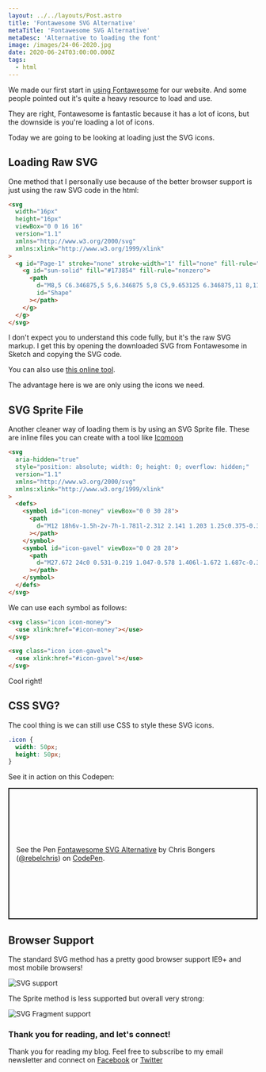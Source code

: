 ```yaml
---
layout: ../../layouts/Post.astro
title: 'Fontawesome SVG Alternative'
metaTitle: 'Fontawesome SVG Alternative'
metaDesc: 'Alternative to loading the font'
image: /images/24-06-2020.jpg
date: 2020-06-24T03:00:00.000Z
tags:
  - html
---
```


We made our first start in [using Fontawesome](https://daily-dev-tips.com/posts/how-to-use-fontawesome/) for our website. And some people pointed out it's quite a heavy resource to load and use.

They are right, Fontawesome is fantastic because it has a lot of icons, but the downside is you're loading a lot of icons.

Today we are going to be looking at loading just the SVG icons.

## Loading Raw SVG

One method that I personally use because of the better browser support is just using the raw SVG code in the html:

```html
<svg
  width="16px"
  height="16px"
  viewBox="0 0 16 16"
  version="1.1"
  xmlns="http://www.w3.org/2000/svg"
  xmlns:xlink="http://www.w3.org/1999/xlink"
>
  <g id="Page-1" stroke="none" stroke-width="1" fill="none" fill-rule="evenodd">
    <g id="sun-solid" fill="#173854" fill-rule="nonzero">
      <path
        d="M8,5 C6.346875,5 5,6.346875 5,8 C5,9.653125 6.346875,11 8,11 C9.653125,11 11,9.653125 11,8 C11,6.346875 9.653125,5 8,5 Z M15.7,7.515625 L12.740625,6.0375 L13.7875,2.9 C13.928125,2.475 13.525,2.071875 13.103125,2.215625 L9.965625,3.2625 L8.484375,0.3 C8.284375,-0.1 7.715625,-0.1 7.515625,0.3 L6.0375,3.259375 L2.896875,2.2125 C2.471875,2.071875 2.06875,2.475 2.2125,2.896875 L3.259375,6.034375 L0.3,7.515625 C-0.1,7.715625 -0.1,8.284375 0.3,8.484375 L3.259375,9.9625 L2.2125,13.103125 C2.071875,13.528125 2.475,13.93125 2.896875,13.7875 L6.034375,12.740625 L7.5125,15.7 C7.7125,16.1 8.28125,16.1 8.48125,15.7 L9.959375,12.740625 L13.096875,13.7875 C13.521875,13.928125 13.925,13.525 13.78125,13.103125 L12.734375,9.965625 L15.69375,8.4875 C16.1,8.284375 16.1,7.715625 15.7,7.515625 Z M10.828125,10.828125 C9.26875,12.3875 6.73125,12.3875 5.171875,10.828125 C3.6125,9.26875 3.6125,6.73125 5.171875,5.171875 C6.73125,3.6125 9.26875,3.6125 10.828125,5.171875 C12.3875,6.73125 12.3875,9.26875 10.828125,10.828125 Z"
        id="Shape"
      ></path>
    </g>
  </g>
</svg>
```

I don't expect you to understand this code fully, but it's the raw SVG markup. I get this by opening the downloaded SVG from Fontawesome in Sketch and copying the SVG code.

You can also use [this online tool](https://www.rapidtables.com/web/tools/svg-viewer-editor.html).

The advantage here is we are only using the icons we need.

## SVG Sprite File

Another cleaner way of loading them is by using an SVG Sprite file.
These are inline files you can create with a tool like [Icomoon](https://icomoon.io/)

```html
<svg
  aria-hidden="true"
  style="position: absolute; width: 0; height: 0; overflow: hidden;"
  version="1.1"
  xmlns="http://www.w3.org/2000/svg"
  xmlns:xlink="http://www.w3.org/1999/xlink"
>
  <defs>
    <symbol id="icon-money" viewBox="0 0 30 28">
      <path
        d="M12 18h6v-1.5h-2v-7h-1.781l-2.312 2.141 1.203 1.25c0.375-0.328 0.609-0.5 0.859-0.891h0.031v4.5h-2v1.5zM20 14c0 2.844-1.719 6.5-5 6.5s-5-3.656-5-6.5 1.719-6.5 5-6.5 5 3.656 5 6.5zM28 18v-8c-2.203 0-4-1.797-4-4h-18c0 2.203-1.797 4-4 4v8c2.203 0 4 1.797 4 4h18c0-2.203 1.797-4 4-4zM30 5v18c0 0.547-0.453 1-1 1h-28c-0.547 0-1-0.453-1-1v-18c0-0.547 0.453-1 1-1h28c0.547 0 1 0.453 1 1z"
      ></path>
    </symbol>
    <symbol id="icon-gavel" viewBox="0 0 28 28">
      <path
        d="M27.672 24c0 0.531-0.219 1.047-0.578 1.406l-1.672 1.687c-0.375 0.359-0.891 0.578-1.422 0.578s-1.047-0.219-1.406-0.578l-5.672-5.688c-0.375-0.359-0.594-0.875-0.594-1.406 0-0.594 0.25-1.078 0.672-1.5l-4-4-1.969 1.969c-0.141 0.141-0.328 0.219-0.531 0.219s-0.391-0.078-0.531-0.219c0.469 0.469 0.906 0.812 0.906 1.531 0 0.406-0.156 0.766-0.438 1.062-0.531 0.562-1.094 1.313-1.937 1.313-0.391 0-0.781-0.156-1.062-0.438l-6.375-6.375c-0.281-0.281-0.438-0.672-0.438-1.062 0-0.844 0.75-1.406 1.313-1.937 0.297-0.281 0.656-0.438 1.062-0.438 0.719 0 1.062 0.438 1.531 0.906-0.141-0.141-0.219-0.328-0.219-0.531s0.078-0.391 0.219-0.531l5.437-5.437c0.141-0.141 0.328-0.219 0.531-0.219s0.391 0.078 0.531 0.219c-0.469-0.469-0.906-0.812-0.906-1.531 0-0.406 0.156-0.766 0.438-1.062 0.531-0.562 1.094-1.313 1.937-1.313 0.391 0 0.781 0.156 1.062 0.438l6.375 6.375c0.281 0.281 0.438 0.672 0.438 1.062 0 0.844-0.75 1.406-1.313 1.937-0.297 0.281-0.656 0.438-1.062 0.438-0.719 0-1.062-0.438-1.531-0.906 0.141 0.141 0.219 0.328 0.219 0.531s-0.078 0.391-0.219 0.531l-1.969 1.969 4 4c0.422-0.422 0.906-0.672 1.5-0.672 0.531 0 1.047 0.219 1.422 0.578l5.672 5.672c0.359 0.375 0.578 0.891 0.578 1.422z"
      ></path>
    </symbol>
  </defs>
</svg>
```

We can use each symbol as follows:

```html
<svg class="icon icon-money">
  <use xlink:href="#icon-money"></use>
</svg>

<svg class="icon icon-gavel">
  <use xlink:href="#icon-gavel"></use>
</svg>
```

Cool right!

## CSS SVG?

The cool thing is we can still use CSS to style these SVG icons.

```css
.icon {
  width: 50px;
  height: 50px;
}
```

See it in action on this Codepen:

<p class="codepen" data-height="265" data-theme-id="dark" data-default-tab="html,result" data-user="rebelchris" data-slug-hash="RwrVLOj" style="height: 265px; box-sizing: border-box; display: flex; align-items: center; justify-content: center; border: 2px solid; margin: 1em 0; padding: 1em;" data-pen-title="Fontawesome SVG Alternative">
  <span>See the Pen <a href="https://codepen.io/rebelchris/pen/RwrVLOj">
  Fontawesome SVG Alternative</a> by Chris Bongers (<a href="https://codepen.io/rebelchris">@rebelchris</a>)
  on <a href="https://codepen.io">CodePen</a>.</span>
</p>
<script async src="https://static.codepen.io/assets/embed/ei.js"></script>

## Browser Support

The standard SVG method has a pretty good browser support IE9+ and most mobile browsers!

![SVG support](https://caniuse.bitsofco.de/image/svg.png)

The Sprite method is less supported but overall very strong:

![SVG Fragment support](https://caniuse.bitsofco.de/image/svg-fragment.png)

### Thank you for reading, and let's connect!

Thank you for reading my blog. Feel free to subscribe to my email newsletter and connect on [Facebook](https://www.facebook.com/DailyDevTipsBlog) or [Twitter](https://twitter.com/DailyDevTips1)

